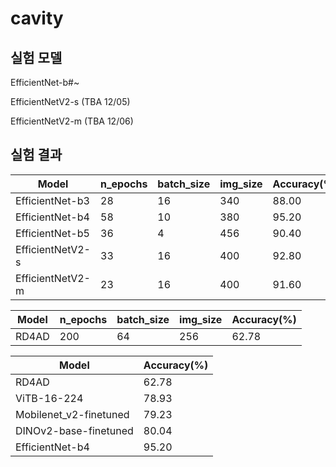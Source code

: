 # cavity

## 실험 모델
EfficientNet-b#~

EfficientNetV2-s (TBA 12/05)

EfficientNetV2-m (TBA 12/06)

## 실험 결과
|Model|n_epochs|batch_size|img_size|Accuracy(%)|
|--|--|--|--|--|
|EfficientNet-b3|28|16|340|88.00|
|EfficientNet-b4|58|10|380|95.20|
|EfficientNet-b5|36|4|456|90.40|
|EfficientNetV2-s|33|16|400|92.80|
|EfficientNetV2-m|23|16|400|91.60|


|Model|n_epochs|batch_size|img_size|Accuracy(%)|
|--|--|--|--|--|
|RD4AD|200|64|256|62.78|


|Model|Accuracy(%)|
|--|--|
|RD4AD|62.78|
|ViTB-16-224|78.93|
|Mobilenet_v2-finetuned|79.23|
|DINOv2-base-finetuned|80.04|
|EfficientNet-b4|95.20|
